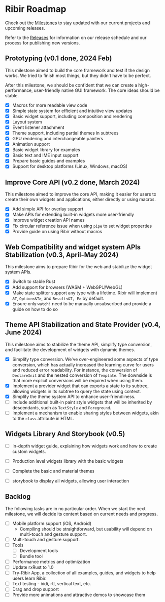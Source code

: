 # Ribir Roadmap

Check out the [Milestones](https://github.com/RibirX/Ribir/milestones) to stay updated with our current projects and upcoming releases.

Refer to the [Releases](./RELEASE.md) for information on our release schedule and our process for publishing new versions.


## Prototyping (v0.1 done, 2024 Feb)

This milestone aimed to build the core framework and test if the design works. We tried to finish most things, but they didn't have to be perfect. 

After this milestone, we should be confident that we can create a high-performance, user-friendly native GUI framework. The core ideas should be stable.

- [x] Macros for more readable view code
- [x] Simple state system for efficient and intuitive view updates
- [x] Basic widget support, including composition and rendering
- [x] Layout system
- [x] Event listener attachment
- [x] Theme support, including partial themes in subtrees
- [x] GPU rendering and interchangeable painters
- [x] Animation support
- [x] Basic widget library for examples
- [x] Basic text and IME input support
- [x] Prepare basic guides and examples
- [x] Support for desktop platforms (Linux, Windows, macOS)

## Improve Core API (v0.2 done, March 2024)

This milestone aimed to improve the core API, making it easier for users to create their own widgets and applications, either directly or using macros.

- [x] Add simple API for overlay support
- [x] Make APIs for extending built-in widgets more user-friendly
- [x] Improve widget creation API names
- [x] Fix circular reference issue when using `pipe` to set widget properties
- [x] Provide guide on using Ribir without macros

## Web Compatibility and widget system APIs Stabilization (v0.3, April-May 2024)

This milestone aims to prepare Ribir for the web and stabilize the widget system APIs.

- [x] Switch to stable Rust
- [x] Add support for browsers (WASM + WebGPU/WebGL)
- [x] Make state splitter support any type with a lifetime. Ribir will implement `&T`, `Option<&T>`, and `Result<&T, E>` by default.
- [x] Ensure only `watch!` need to be manually unsubscribed and provide a guide on how to do so

## Theme API Stabilization and State Provider (v0.4, June 2024)

This milestone aims to stabilize the theme API, simplify type conversion, and facilitate the development of widgets with dynamic themes.

- [x] Simplify type conversion.
  We've over-engineered some aspects of type conversion, which has actually increased the learning curve for users and reduced error readability. For instance, the conversion of `DeclareInit` and the nested conversion of `Template`. The downside is that more explicit conversions will be required when using them.
- [x] Implement a provider widget that can exports a state to its subtree, allowing widgets in its subtree to query the state using context.
- [x] Simplify the theme system API to enhance user-friendliness.
- [ ] Include additional built-in paint style widgets that will be inherited by descendants, such as `TextStyle` and `Foreground`.
- [ ] Implement a mechanism to enable sharing styles between widgets, akin to the `class` attribute in HTML.

## Widgets Library And Storybook (v0.5)

- [ ] In-depth widget guide, explaining how widgets work and how to create custom widgets.
- [ ] Production level widgets library with the basic widgets
- [ ] Complete the basic and material themes
- [ ] storybook to display all widgets, allowing user interaction


## Backlog

The following tasks are in no particular order. When we start the next milestone, we will decide its content based on current needs and progress.

- [ ] Mobile platform support (iOS, Android)
  - Compiling should be straightforward, but usability will depend on multi-touch and gesture support.
- [ ] Multi-touch and gesture support.
- [ ] Tools
  - [ ] Development tools
  - [ ] Bundle tool
- [ ] Performance metrics and optimization
- [ ] Update rxRust to 1.0
- [ ] Try-Ribir App, a collection of all examples, guides, and widgets to help users learn Ribir.
- [ ] Text testing - bidi, rtl, vertical text, etc.
- [ ] Drag and drop support
- [ ] Provide more animations and attractive demos to showcase them